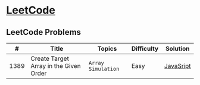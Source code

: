 # [LeetCode](https://leetcode.com/problemset/all/)

## LeetCode Problems

| #    | Title                                  | Topics               | Difficulty | Solution      |
| ---- | -------------------------------------- | -------------------- | ---------- | ------------- |
| 1389 | Create Target Array in the Given Order | `Array` `Simulation` | Easy       | [JavaSript]() |

